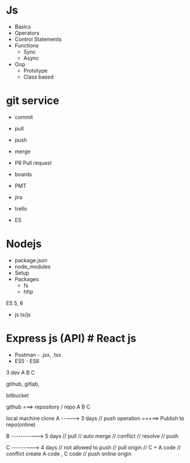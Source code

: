 # Js 
- Basics
- Operators 
- Control Statements 
- Functions 
    - Sync 
    - Async 
- Oop  
    - Prototype
    - Class based

# git service 
- commit 
- pull 
- push 
- merge 
- PR Pull request 
- boards 

- PMT 
- jira 
- trello 

- ES 

# Nodejs 
- package.json
- node_modules 
- Setup  
- Packages 
    - fs
    - http 

ES 5, 6

- js                                                ts/js 
# Express js (API)                                # React js 
- Postman                                           - .jsx, .tsx
- ES5                                               - ES6



3 dev
A 
B
C

gtihub, 
gitlab,

bitbucket


github ===> 
repository  / repo
A
B 
C 

local machine clone 
A 
-----> 3 days 
    // push operation
    =====> Publish to repo(online)

B 
-----------> 5 days
    // pull
        // auto merge 
            // conflict 
                // resolve 
    // push 

C 
---------> 4 days
    // not allowed to push 
    // pull origin 
        // C + A code 
            // conflict create 
                A code , C code 
    // push online origin 
